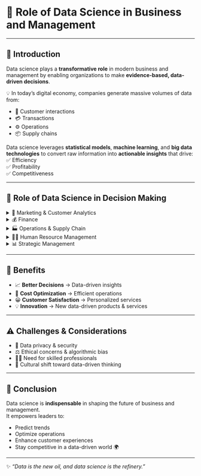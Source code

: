 # 🚀 Role of Data Science in Business and Management  

---

## 📌 Introduction  
Data science plays a **transformative role** in modern business and management by enabling organizations to make **evidence-based, data-driven decisions**.  

💡 In today’s digital economy, companies generate massive volumes of data from:  
- 🛒 Customer interactions  
- 💳 Transactions  
- ⚙️ Operations  
- 📦 Supply chains  

Data science leverages **statistical models**, **machine learning**, and **big data technologies** to convert raw information into **actionable insights** that drive:  
✅ Efficiency  
✅ Profitability  
✅ Competitiveness  

---

## 🔹 Role of Data Science in Decision Making

<details>
<summary>🎯 Marketing & Customer Analytics</summary>  

- Customer segmentation & personalized recommendations (e.g., Amazon, Netflix)  
- Sentiment analysis from social media  
- Measuring marketing ROI  

</details>

<details>
<summary>💰 Finance</summary>  

- Fraud detection through anomaly detection  
- Credit scoring & risk management  
- Algorithmic trading with predictive models  

</details>

<details>
<summary>🏭 Operations & Supply Chain</summary>  

- Demand forecasting using time-series analysis  
- Inventory & logistics optimization (e.g., Walmart, UPS)  
- Supplier risk and performance evaluation  

</details>

<details>
<summary>👩‍💼 Human Resource Management</summary>  

- Predicting employee turnover  
- Talent acquisition through AI-based screening  
- Workforce productivity and sentiment analysis  

</details>

<details>
<summary>📊 Strategic Management</summary>  

- Market trend forecasting  
- Competitive analysis through data mining  
- Executive dashboards for decision support  

</details>

---

## 🌟 Benefits  

- 📈 **Better Decisions** → Data-driven insights  
- 💸 **Cost Optimization** → Efficient operations  
- 😀 **Customer Satisfaction** → Personalized services  
- 💡 **Innovation** → New data-driven products & services  

---

## ⚠️ Challenges & Considerations  

- 🔐 Data privacy & security  
- ⚖️ Ethical concerns & algorithmic bias  
- 👩‍💻 Need for skilled professionals  
- 🔄 Cultural shift toward data-driven thinking  

---

## 🏁 Conclusion  
Data science is **indispensable** in shaping the future of business and management.  
It empowers leaders to:  
- Predict trends  
- Optimize operations  
- Enhance customer experiences  
- Stay competitive in a data-driven world 🌍  

---
✨ *“Data is the new oil, and data science is the refinery.”*  
